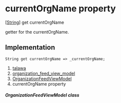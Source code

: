 
<div>

# currentOrgName property

</div>



[[String](https://api.flutter.dev/flutter/dart-core/String-class.html)]
get currentOrgName



getter for the currentOrgName.



## Implementation

``` language-dart
String get currentOrgName => _currentOrgName;
```








1.  [talawa](../../index.md)
2.  [organization_feed_view_model](../../view_model_after_auth_view_models_feed_view_models_organization_feed_view_model/)
3.  [OrganizationFeedViewModel](../../view_model_after_auth_view_models_feed_view_models_organization_feed_view_model/OrganizationFeedViewModel-class.md)
4.  currentOrgName property

##### OrganizationFeedViewModel class







